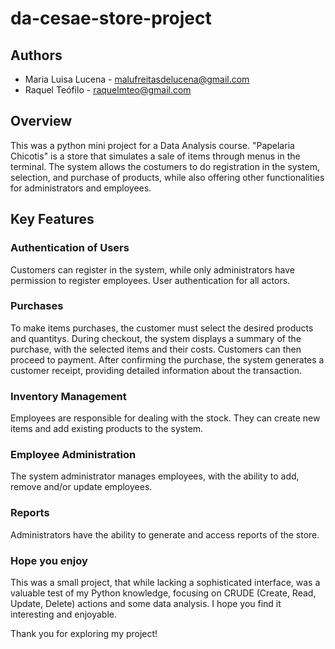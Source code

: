 # da-cesae-store-project

## Authors
- Maria Luisa Lucena - malufreitasdelucena@gmail.com
- Raquel Teófilo - raquelmteo@gmail.com

## Overview
This was a python mini project for a Data Analysis course. "Papelaria Chicotis" is a store that simulates a sale of items through menus in the terminal. The system allows the costumers to do registration in the system, selection, and purchase of products, while also offering other functionalities for administrators and employees.

## Key Features

### Authentication of Users
Customers can register in the system, while only administrators have permission to register employees. User authentication for all actors.

### Purchases
To make items purchases, the customer must select the desired products and quantitys. During checkout, the system displays a summary of the purchase, with the selected items and their costs. Customers can then proceed to payment. After confirming the purchase, the system generates a customer receipt, providing detailed information about the transaction.

### Inventory Management
Employees are responsible for dealing with the stock. They can create new items and add existing products to the system.

### Employee Administration
The system administrator manages employees, with the ability to add, remove and/or update employees.

### Reports
Administrators have the ability to generate and access reports of the store.

### Hope you enjoy
This was a small project, that while lacking a sophisticated interface, was a valuable test of my Python knowledge, focusing on CRUDE (Create, Read, Update, Delete) actions and some data analysis. I hope you find it interesting and enjoyable.

Thank you for exploring my project! 
